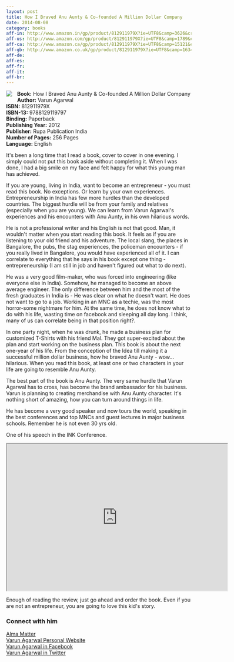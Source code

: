 ```yaml
---
layout: post
title: How I Braved Anu Aunty & Co-founded A Million Dollar Company
date: 2014-08-08
category: books
aff-in: http://www.amazon.in/gp/product/812911979X?ie=UTF8&camp=3626&creativeASIN=812911979X&linkCode=xm2&tag=smileprem-in-21
aff-us: http://www.amazon.com/gp/product/812911979X?ie=UTF8&camp=1789&creativeASIN=812911979X&linkCode=xm2&tag=smileprem-us-20
aff-ca: http://www.amazon.ca/gp/product/812911979X?ie=UTF8&camp=15121&creativeASIN=812911979X&linkCode=xm2&tag=smileprem-ca-20
aff-gb: http://www.amazon.co.uk/gp/product/812911979X?ie=UTF8&camp=1634&creativeASIN=812911979X&linkCode=xm2&tag=smileprem-gb-21
aff-de: 
aff-es: 
aff-fr: 
aff-it: 
aff-br: 
---
```


<img style="clear: right; float: left; margin-bottom: 1em; margin-right: 1em;" 
src="{{site.img-url}}/How_I_Braved_Anu_Aunty_and_Co-Founded_A_Million_Dollar_Company.jpg"/>
**Book:** How I Braved Anu Aunty & Co-founded A Million Dollar Company  
**Author:** Varun Agarwal  
**ISBN:** 812911979X  
**ISBN-13:** 9788129119797  
**Binding:** Paperback  
**Publishing Year:** 2012  
**Publisher:** Rupa Publication India  
**Number of Pages:** 256 Pages  
**Language:** English  

It's been a long time that I read a book, cover to cover in one evening. I simply could not put this book aside without completing it. When I was done, I had a big smile on my face and felt happy for what this young man has achieved.  

If you are young, living in India, want to become an entrepreneur - you must read this book. No exceptions. Or learn by your own experiences. Entrepreneurship in India has few more hurdles than the developed countries. The biggest hurdle will be from your family and relatives (especially when you are young). We can learn from Varun Agarwal's experiences and his encounters with Anu Aunty, in his own hilarious words.

He is not a professional writer and his English is not that good. Man, it wouldn't matter when you start reading this book. It feels as if you are listening to your old friend and his adventure. The local slang, the places in Bangalore, the pubs, the stag experiences, the policeman encounters - if you really lived in Bangalore, you would have experienced all of it. I can correlate to everything that he says in his book except one thing - entrepreneurship (I am still in job and haven't figured out what to do next).

He was a very good film-maker, who was forced into engineering (like everyone else in India). Somehow, he managed to become an above average engineer. The only difference between him and the most of the fresh graduates in India is - He was clear on what he doesn't want. He does not want to go to a job. Working in an MNC as a techie, was the most horror-some nightmare for him. At the same time, he does not know what to do with his life, wasting time on facebook and sleeping all day long. I think, many of us can correlate being in that position right?.

In one party night, when he was drunk, he made a business plan for customized T-Shirts with his friend Mal. They got super-excited about the plan and start working on the business plan. This book is about the next one-year of his life. From the conception of the Idea till making it a successful million dollar business, how he braved Anu Aunty - wow... hilarious. When you read this book, at least one or two characters in your life are going to resemble Anu Aunty.

The best part of the book is Anu Aunty. The very same hurdle that Varun Agarwal has to cross, has become the brand ambassador for his business. Varun is planning to creating merchandise with Anu Aunty character. It's nothing short of amazing, how you can turn around things in life.  

He has become a very good speaker and now tours the world, speaking in the best conferences and top MNCs and guest lectures in major business schools. Remember he is not even 30 yrs old.

One of his speech in the INK Conference.

<div style="text-align: center;">
<iframe width="600" height="400"
src="http://www.youtube.com/embed/nMPqsjuXDmE">
</iframe>
</div>

Enough of reading the review, just go ahead and order the book. Even if you are not an entrepreneur, you are going to love this kid's story.  

### Connect with him
[Alma Matter](http://www.almamaterstore.in/)  
[Varun Agarwal Personal Website](http://www.varunagarwal.in/)  
[Varun Agarwal in Facebook](https://www.facebook.com/varun.agarwal1/)  
[Varun Agarwal in Twitter](https://twitter.com/varun067)  
